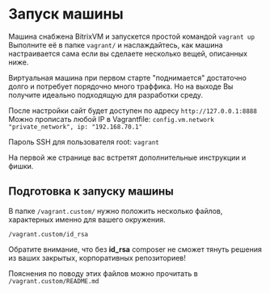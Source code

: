 # Запуск машины

Машина снабжена BitrixVM и запускется простой командой
`vagrant up`
Выполните её в папке `vagrant/` и наслаждайтесь, как машина настраивается сама если вы сделаете несколько вещей, описанных ниже.

Виртуальная машина при первом старте "поднимается" достаточно долго и потребует порядочно много траффика. Но на выходе Вы получите идеально подходящую для разработки среду.

После настройки сайт будет доступен по адресу `http://127.0.0.1:8888`<br>
Можно прописать любой IP в Vagrantfile: `config.vm.network "private_network", ip: "192.168.70.1"`

Пароль SSH для пользователя root: `vagrant`

На первой же странице вас встретят дополнительные инструкции и фишки.

## Подготовка к запуску машины

В папке `/vagrant.custom/` нужно положить несколько файлов, характерных именно для вашего окружения.

```
/vagrant.custom/id_rsa
```

Обратите внимание, что без **id_rsa** composer не сможет тянуть решения из ваших закрытых, корпоративных репозиториев! 

Пояснения по поводу этих файлов можно прочитать в `/vagrant.custom/README.md`